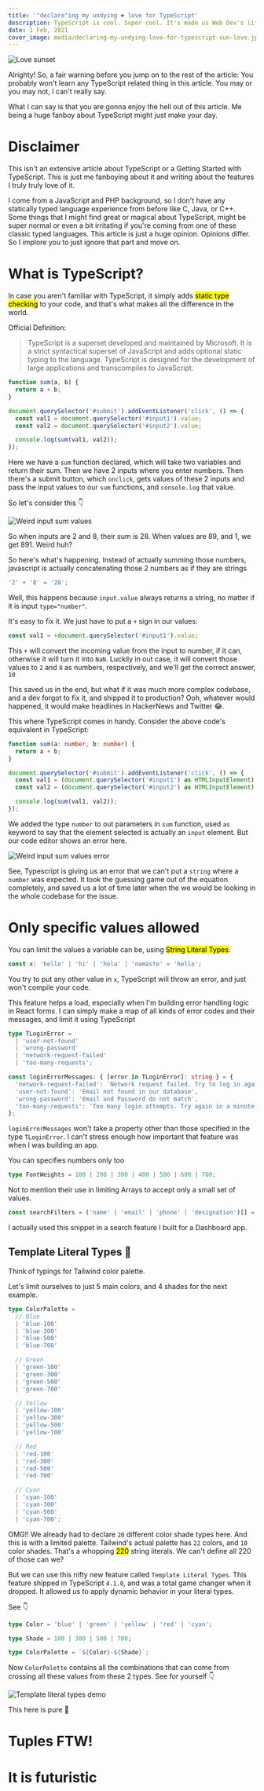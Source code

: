 ```yaml
---
title: '"declare"ing my undying ❤ love for TypeScript'
description: TypeScript is cool. Super cool. It's made us Web Dev's life super easy. Read me being a fanboy about it.
date: 1 Feb, 2021
cover_image: media/declaring-my-undying-love-for-typescript-sun-love.jpg
---
```


![Love sunset](../../static/media/declaring-my-undying-love-for-typescript-sun-love.jpg)

Alrighty! So, a fair warning before you jump on to the rest of the article: You probably won't learn any TypeScript related thing in this article. You may or you may not, I can't really say.

What I can say is that you are gonna enjoy the hell out of this article. Me being a huge fanboy about TypeScript might just make your day.

# Disclaimer

This isn't an extensive article about TypeScript or a Getting Started with TypeScript. This is just me fanboying about it and writing about the features I truly truly love of it.

I come from a JavaScript and PHP background, so I don't have any statically typed language experience from before like C, Java, or C++. Some things that I might find great or magical about TypeScript, might be super normal or even a bit irritating if you're coming from one of these classic typed languages. This article is just a huge opinion. Opinions differ. So I implore you to just ignore that part and move on.

# What is TypeScript?

In case you aren't familiar with TypeScript, it simply adds <mark>static type checking</mark> to your code, and that's what makes all the difference in the world.

Official Definition:

> TypeScript is a superset developed and maintained by Microsoft. It is a strict syntactical superset of JavaScript and adds optional static typing to the language. TypeScript is designed for the development of large applications and transcompiles to JavaScript.

```js
function sum(a, b) {
  return a + b;
}

document.querySelector('#submit').addEventListener('click', () => {
  const val1 = document.querySelector('#input1').value;
  const val2 = document.querySelector('#input2').value;

  console.log(sum(val1, val2));
});
```

Here we have a `sum` function declared, which will take two variables and return their sum. Then we have 2 inputs where you enter numbers. Then there's a submit button, which `onclick`, gets values of these 2 inputs and pass the input values to our `sum` functions, and `console.log` that value.

So let's consider this 👇

![Weird input sum values](../../static/media/declaring-my-undying-love-for-typescript-code-sample-1.gif)

So when inputs are 2 and 8, their sum is 28. When values are 89, and 1, we get 891. Weird huh?

So here's what's happening. Instead of actually summing those numbers, javascript is actually concatenating those 2 numbers as if they are strings

```js
'2' + '8' = '28';
```

Well, this happens because `input.value` always returns a string, no matter if it is input `type="number"`.

It's easy to fix it. We just have to put a `+` sign in our values:

```js
const val1 = +document.querySelector('#input1').value;
```

This `+` will convert the incoming value from the input to number, if it can, otherwise it will turn it into `NaN`. Luckily in out case, it will convert those values to `2` and `8` as numbers, respectively, and we'll get the correct answer, `10`

This saved us in the end, but what if it was much more complex codebase, and a dev forgot to fix it, and shipped it to production? Ooh, whatever would happened, it would make headlines in HackerNews and Twitter 😂.

This where TypeScript comes in handy. Consider the above code's equivalent in TypeScript:

```ts
function sum(a: number, b: number) {
  return a + b;
}

document.querySelector('#submit').addEventListener('click', () => {
  const val1 = (document.querySelector('#input1') as HTMLInputElement).value;
  const val2 = (document.querySelector('#input2') as HTMLInputElement).value;

  console.log(sum(val1, val2));
});
```

We added the type `number` to out parameters in `sum` function, used `as` keyword to say that the element selected is actually an `input` element. But our code editor shows an error here.

![Weird input sum values error](../../static/media/declaring-my-undying-love-for-typescript-code-sample-2.gif)

See, Typescript is giving us an error that we can't put a `string` where a `number` was expected. It took the guessing game out of the equation completely, and saved us a lot of time later when the we would be looking in the whole codebase for the issue.

# Only specific values allowed

You can limit the values a variable can be, using <mark>String Literal Types</mark>:

```ts
const x: 'hello' | 'hi' | 'hola' | 'namaste' = 'hello';
```

You try to put any other value in `x`, TypeScript will throw an error, and just won't compile your code.

This feature helps a load, especially when I'm building error handling logic in React forms. I can simply make a map of all kinds of error codes and their messages, and limit it using TypeScript

```ts
type TLoginError =
  | 'user-not-found'
  | 'wrong-password'
  | 'network-request-failed'
  | 'too-many-requests';

const loginErrorMessages: { [error in TLoginError]: string } = {
  'network-request-failed': `Network request failed. Try to log in again.`,
  'user-not-found': 'Email not found in our database',
  'wrong-password': 'Email and Password do not match',
  'too-many-requests': 'Too many login attempts. Try again in a minute',
};
```

`loginErrorMessages` won't take a property other than those specified in the type `TLoginError`. I can't stress enough how important that feature was when I was building an app.

You can specifies numbers only too

```ts
type FontWeights = 100 | 200 | 300 | 400 | 500 | 600 | 700;
```

Not to mention their use in limiting Arrays to accept only a small set of values.

```ts
const searchFilters = ('name' | 'email' | 'phone' | 'designation')[] = [];
```

I actually used this snippet in a search feature I built for a Dashboard app.

## Template Literal Types 💪

Think of typings for Tailwind color palette.

Let's limit ourselves to just 5 main colors, and 4 shades for the next example.

```ts
type ColorPalette =
  // Blue
  | 'blue-100'
  | 'blue-300'
  | 'blue-500'
  | 'blue-700'

  // Green
  | 'green-100'
  | 'green-300'
  | 'green-500'
  | 'green-700'

  // Yellow
  | 'yellow-100'
  | 'yellow-300'
  | 'yellow-500'
  | 'yellow-700'

  // Red
  | 'red-100'
  | 'red-300'
  | 'red-500'
  | 'red-700'

  // Cyan
  | 'cyan-100'
  | 'cyan-300'
  | 'cyan-500'
  | 'cyan-700';
```

OMG!! We already had to declare `20` different color shade types here. And this is with a limited palette. Tailwind's actual palette has `22` colors, and `10` color shades. That's a whopping <mark>220</mark> string literals. We can't define all 220 of those can we?

But we can use this nifty new feature called `Template Literal Types`. This feature shipped in TypeScript `4.1.0`, and was a total game changer when it dropped. It allowed us to apply dynamic behavior in your literal types.

See 👇

```ts
type Color = 'blue' | 'green' | 'yellow' | 'red' | 'cyan';

type Shade = 100 | 300 | 500 | 700;

type ColorPalette = `${Color}-${Shade}`;
```

Now `ColorPalette` contains all the combinations that can come from crossing all these values from these 2 types. See for yourself 👇

![Template literal types demo](../../static/media/declaring-my-undying-love-for-typescript-template-literal-type.gif)

This here is pure 🦄

# Tuples FTW!

# It is futuristic

